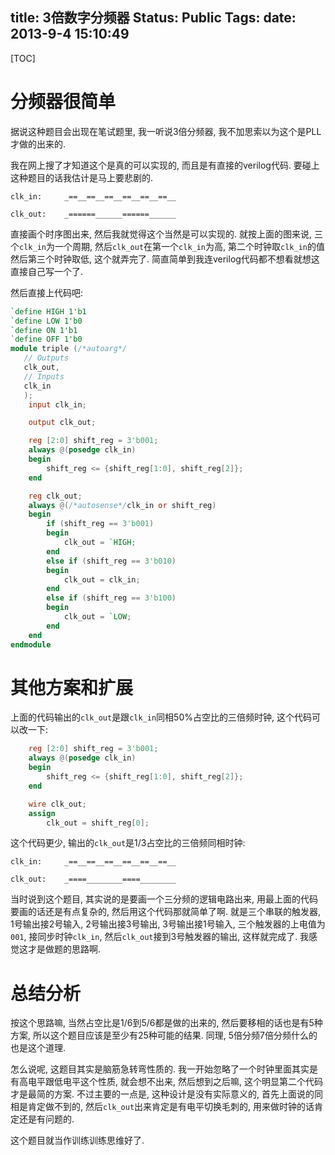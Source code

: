 title: 3倍数字分频器
Status: Public
Tags: 
date: 2013-9-4 15:10:49
---

[TOC]

# 分频器很简单

据说这种题目会出现在笔试题里, 我一听说3倍分频器, 我不加思索以为这个是PLL才做的出来的. 

我在网上搜了才知道这个是真的可以实现的, 而且是有直接的verilog代码. 要碰上这种题目的话我估计是马上要悲剧的. 

<!--more-->

```
clk_in:		_==__==__==__==__==__==__

clk_out:	_======______======______
```

直接画个时序图出来, 然后我就觉得这个当然是可以实现的. 就按上面的图来说, 三个`clk_in`为一个周期, 然后`clk_out`在第一个`clk_in`为高, 第二个时钟取`clk_in`的值然后第三个时钟取低, 这个就弄完了. 简直简单到我连verilog代码都不想看就想这直接自己写一个了. 

然后直接上代码吧:

```verilog
`define HIGH 1'b1
`define LOW 1'b0
`define ON 1'b1
`define OFF 1'b0
module triple (/*autoarg*/
   // Outputs
   clk_out,
   // Inputs
   clk_in
   );
	input clk_in;

	output clk_out;

	reg [2:0] shift_reg = 3'b001;
	always @(posedge clk_in)
	begin
		shift_reg <= {shift_reg[1:0], shift_reg[2]};
	end

	reg clk_out;
	always @(/*autosense*/clk_in or shift_reg)
	begin
		if (shift_reg == 3'b001)
		begin
			clk_out = `HIGH;
		end
		else if (shift_reg == 3'b010)
		begin
			clk_out = clk_in;
		end
		else if (shift_reg == 3'b100)
		begin
			clk_out = `LOW;
		end
	end
endmodule
```

# 其他方案和扩展

上面的代码输出的`clk_out`是跟`clk_in`同相50%占空比的三倍频时钟, 这个代码可以改一下:

```verilog
	reg [2:0] shift_reg = 3'b001;
	always @(posedge clk_in)
	begin
		shift_reg <= {shift_reg[1:0], shift_reg[2]};
	end

	wire clk_out;
	assign
		clk_out = shift_reg[0];
```

这个代码更少, 输出的`clk_out`是1/3占空比的三倍频同相时钟:

```
clk_in:		_==__==__==__==__==__==__

clk_out:	_====________====________
```

当时说到这个题目, 其实说的是要画一个三分频的逻辑电路出来, 用最上面的代码要画的话还是有点复杂的, 然后用这个代码那就简单了啊. 就是三个串联的触发器, 1号输出接2号输入, 2号输出接3号输出, 3号输出接1号输入, 三个触发器的上电值为`001`, 接同步时钟`clk_in`, 然后`clk_out`接到3号触发器的输出, 这样就完成了. 我感觉这才是做题的思路啊.

# 总结分析

按这个思路嘛, 当然占空比是1/6到5/6都是做的出来的, 然后要移相的话也是有5种方案, 所以这个题目应该是至少有25种可能的结果. 同理, 5倍分频7倍分频什么的也是这个道理.

怎么说呢, 这题目其实是脑筋急转弯性质的. 我一开始忽略了一个时钟里面其实是有高电平跟低电平这个性质, 就会想不出来, 然后想到之后嘛, 这个明显第二个代码才是最简的方案. 不过主要的一点是, 这种设计是没有实际意义的, 首先上面说的同相是肯定做不到的, 然后`clk_out`出来肯定是有电平切换毛刺的, 用来做时钟的话肯定还是有问题的.

这个题目就当作训练训练思维好了.


